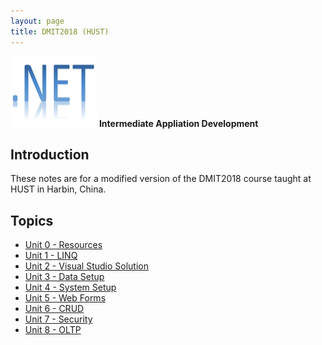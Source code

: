 ```yaml
---
layout: page
title: DMIT2018 (HUST)
---
```

![dmit2018-icon.png](dmit2018-icon.png) **Intermediate Appliation Development**
## Introduction
These notes are for a modified version of the DMIT2018 course taught at HUST in Harbin, China.

## Topics
* [Unit 0 - Resources](unit0/)
* [Unit 1 - LINQ](unit1/)
* [Unit 2 - Visual Studio Solution](unit2/)
* [Unit 3 - Data Setup](unit3/)
* [Unit 4 - System Setup](unit4/)
* [Unit 5 - Web Forms](unit5/)
* [Unit 6 - CRUD](unit6/)
* [Unit 7 - Security](unit7/)
* [Unit 8 - OLTP](unit8/)